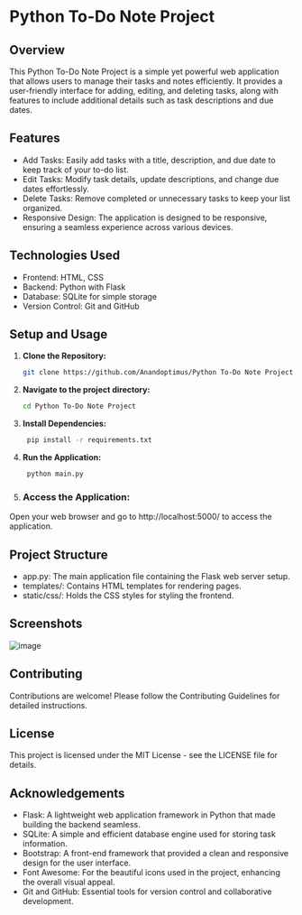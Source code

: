 # Python To-Do Note Project
## Overview
This Python To-Do Note Project is a simple yet powerful web application that allows users to manage their tasks and notes efficiently. It provides a user-friendly interface for adding, editing, and deleting tasks, along with features to include additional details such as task descriptions and due dates.

## Features
+ Add Tasks: Easily add tasks with a title, description, and due date to keep track of your to-do list.
+ Edit Tasks: Modify task details, update descriptions, and change due dates effortlessly.
+ Delete Tasks: Remove completed or unnecessary tasks to keep your list organized.
+ Responsive Design: The application is designed to be responsive, ensuring a seamless experience across various devices.

## Technologies Used
+ Frontend: HTML, CSS
+ Backend: Python with Flask
+ Database: SQLite for simple storage
+ Version Control: Git and GitHub

## Setup and Usage
1. **Clone the Repository:**
    ```bash
    git clone https://github.com/Anandoptimus/Python To-Do Note Project.git
    ```
    
2. **Navigate to the project directory:**
    ```bash
    cd Python To-Do Note Project
    ```

3. **Install Dependencies:**
   ```bash
    pip install -r requirements.txt
    ```

4. **Run the Application:**
   ```bash
    python main.py
    ```
   
5. ### Access the Application:
  Open your web browser and go to http://localhost:5000/ to access the application.

## Project Structure
+ app.py: The main application file containing the Flask web server setup.
+ templates/: Contains HTML templates for rendering pages.
+ static/css/: Holds the CSS styles for styling the frontend.

## Screenshots

![image](https://github.com/Anandoptimus/Day89/assets/101982906/ec62ed5e-07cd-46fc-8e64-22289254cb70)

## Contributing
Contributions are welcome! Please follow the Contributing Guidelines for detailed instructions.

## License
This project is licensed under the MIT License - see the LICENSE file for details.

## Acknowledgements
+ Flask: A lightweight web application framework in Python that made building the backend seamless.
+ SQLite: A simple and efficient database engine used for storing task information.
+ Bootstrap: A front-end framework that provided a clean and responsive design for the user interface.
+ Font Awesome: For the beautiful icons used in the project, enhancing the overall visual appeal.
+ Git and GitHub: Essential tools for version control and collaborative development.
